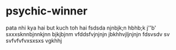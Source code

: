 # psychic-winner
pata nhi kya hai but kuch toh hai
fsdsda
njnbjk;n
 hbhb;k
 j''b'
 sxxxsknnbjnnkjnn
 bjkjbjnm
  vfddsfvjnjnjn
 jbkhhvjljnjnjn
 fdsvsdv sv svfvfvfvxsxsxs
vgkhhj
